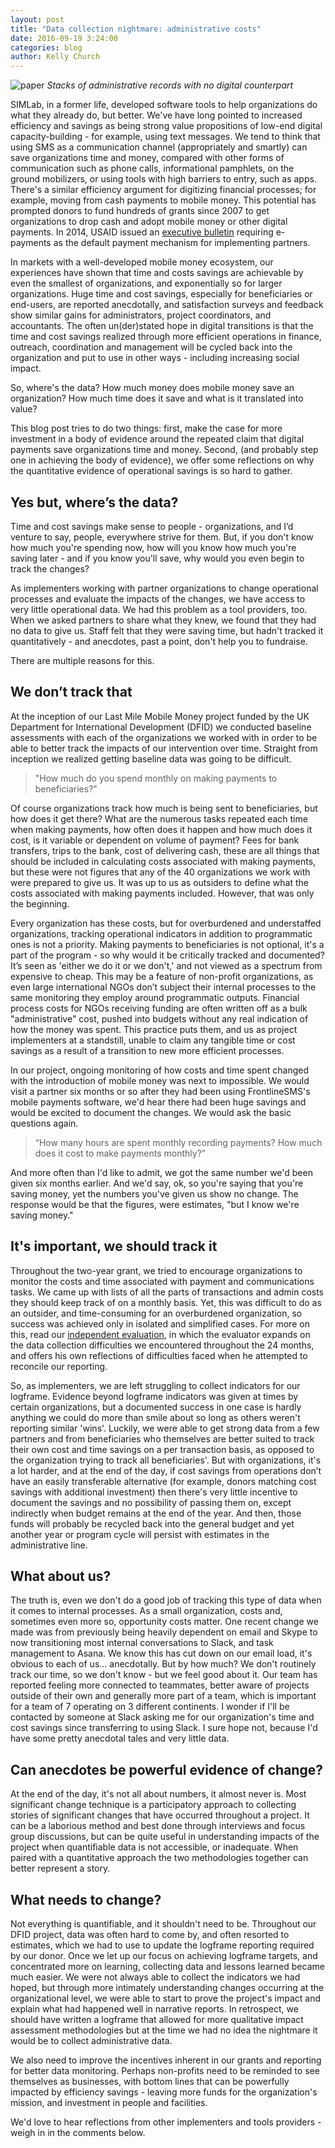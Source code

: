 ```yaml
---
layout: post
title: "Data collection nightmare: administrative costs"
date: 2016-09-19 3:24:00
categories: blog
author: Kelly Church
---
```

![paper]({{site.baseurl}}/images/paper.jpg)
*Stacks of administrative records with no digital counterpart*


SIMLab, in a former life, developed software tools to help organizations do what they already do, but better. We've have long pointed to increased efficiency and savings as being strong value propositions of low-end digital capacity-building - for example, using text messages. We tend to think that using SMS as a communication channel (appropriately and smartly) can save organizations time and money, compared with other forms of communication such as phone calls, informational pamphlets, on the ground mobilizers, or using tools with high barriers to entry, such as apps. There's a similar efficiency argument for digitizing financial processes; for example, moving from cash payments to mobile money. This potential has prompted donors to fund hundreds of grants since 2007 to get organizations to drop cash and adopt mobile money or other digital payments. In 2014, USAID issued an [executive bulletin](http://solutionscenter.nethope.org/assets/collaterals/PEB_No_2014-06.pdf) requiring e-payments as the default payment mechanism for implementing partners.

In markets with a well-developed mobile money ecosystem, our experiences have shown that time and costs savings are achievable by even the smallest of organizations, and exponentially so for larger organizations. Huge time and cost savings, especially for beneficiaries or end-users, are reported anecdotally, and satisfaction surveys and feedback show similar gains for administrators, project coordinators, and accountants. The often un(der)stated hope in digital transitions is that the time and cost savings realized through more efficient operations in finance, outreach, coordination and management will be cycled back into the organization and put to use in other ways - including increasing social impact.

So, where's the data? How much money does mobile money save an organization? How much time does it save and what is it translated into value?

This blog post tries to do two things: first, make the case for more investment in a body of evidence around the repeated claim that digital payments save organizations time and money. Second, (and probably step one in achieving the body of evidence), we offer some reflections on why the quantitative evidence of operational savings is so hard to gather.

## Yes but, where’s the data?
Time and cost savings make sense to people - organizations, and I’d venture to say, people, everywhere strive for them. But, if you don't know how much you're spending now, how will you know how much you're saving later - and if you know you'll save, why would you even begin to track the changes?

As implementers working with partner organizations to change operational processes and evaluate the impacts of the changes, we have access to very little operational data. We had this problem as a tool providers, too. When we asked partners to share what they knew, we found that they had no data to give us. Staff felt that they were saving time, but hadn't tracked it quantitatively - and anecdotes, past a point, don't help you to fundraise.

There are multiple reasons for this.

## We don’t track that
At the inception of our Last Mile Mobile Money project funded by the UK Department for International Development (DFID) we conducted baseline assessments with each of the organizations we worked with in order to be able to better track the impacts of our intervention over time. Straight from inception we realized getting baseline data was going to be difficult.

> "How much do you spend monthly on making payments to beneficiaries?"

 Of course organizations track how much is being sent to beneficiaries, but how does it get there? What are the numerous tasks repeated each time when making payments, how often does it happen and how much does it cost, is it variable or dependent on volume of payment? Fees for bank transfers, trips to the bank, cost of delivering cash, these are all things that should be included in calculating costs associated with making payments, but these were not figures that any of the 40 organizations we work with were prepared to give us. It was up to us as outsiders to define what the costs associated with making payments included. However, that was only the beginning.

Every organization has these costs, but for overburdened and understaffed organizations, tracking operational indicators in addition to programmatic ones is not a priority. Making payments to beneficiaries is not optional, it's a part of the program - so why would it be critically tracked and documented? It’s seen as 'either we do it or we don't,' and not viewed as a spectrum from expensive to cheap. This may be a feature of non-profit organizations, as even large international NGOs don’t subject their internal processes to the same monitoring they employ around programmatic outputs. Financial process costs for NGOs receiving funding are often written off as a bulk "administrative" cost, pushed into budgets without any real indication of how the money was spent. This practice puts them, and us as project implementers at a standstill, unable to claim any tangible time or cost savings as a result of a transition to new more efficient processes.

In our project, ongoing monitoring of how costs and time spent changed with the introduction of mobile money was next to impossible. We would visit a partner six months or so after they had been using FrontlineSMS's mobile payments software, we'd hear there had been huge savings and would be excited to document the changes. We would ask the basic questions again.

>“How many hours are spent monthly recording payments? How much does it cost to make payments monthly?”

 And more often than I'd like to admit, we got the same number we'd been given six months earlier. And we'd say, ok, so you're saying that you're saving money, yet the numbers you've given us show no change. The response would be that the figures, were estimates, "but I know we're saving money."

## It's important, we should track it
Throughout the two-year grant, we tried to encourage organizations to monitor the costs and time associated with payment and communications tasks. We came up with lists of all the parts of transactions and admin costs they should keep track of on a monthly basis. Yet, this was difficult to do as an outsider, and time-consuming for an overburdened organization, so success was achieved only in isolated and simplified cases. For more on this, read our [independent evaluation](http://simlab.org/blog/2016/03/07/mobile-money-in-the-last-mile-the-indepedent-evaluation/), in which the evaluator expands on the data collection difficulties we encountered throughout the 24 months, and offers his own reflections of difficulties faced when he attempted to reconcile our reporting.

So, as implementers, we are left struggling to collect indicators for our logframe. Evidence beyond logframe indicators was given at times by certain organizations, but a documented success in one case is hardly anything we could do more than smile about so long as others weren't reporting similar 'wins'. Luckily, we were able to get strong data from a few partners and from beneficiaries who themselves are better suited to track their own cost and time savings on a per transaction basis, as opposed to the organization trying to track all beneficiaries'. But with organizations, it's a lot harder, and at the end of the day, if cost savings from operations don’t have an easily transferable alternative (for example, donors matching cost savings with additional investment) then there's very little incentive to document the savings and no possibility of passing them on, except indirectly when budget remains at the end of the year. And then, those funds will probably be recycled back into the general budget and yet another year or program cycle will persist with estimates in the administrative line.

## What about us?
The truth is, even we don't do a good job of tracking this type of data when it comes to internal processes. As a small organization, costs and, sometimes even more so, opportunity costs matter. One recent change we made was from previously being heavily dependent on email and Skype to now transitioning most internal conversations to Slack, and task management to Asana. We know this has cut down on our email load, it's obvious to each of us... anecdotally. But by how much? We don't routinely track our time, so we don't know - but we feel good about it. Our team has reported feeling more connected to teammates, better aware of projects outside of their own and generally more part of a team, which is important for a team of 7 operating on 3 different continents. I wonder if I'll be contacted by someone at Slack asking me for our organization's time and cost savings since transferring to using Slack. I sure hope not, because I'd have some pretty anecdotal tales and very little data.

## Can anecdotes be powerful evidence of change?
At the end of the day, it's not all about numbers, it almost never is. Most significant change technique is a participatory approach to collecting stories of significant changes that have occurred throughout a project. It can be a laborious method and best done through interviews and focus group discussions, but can be quite useful in understanding impacts of the project when quantifiable data is not accessible, or inadequate. When paired with a quantitative approach the two methodologies together can better represent a story.

## What needs to change?
Not everything is quantifiable, and it shouldn't need to be. Throughout our DFID project, data was often hard to come by, and often resorted to estimates, which we had to use to update the logframe reporting required by our donor. Once we let up our focus on achieving logframe targets, and concentrated more on learning, collecting data and lessons learned became much easier. We were not always able to collect the indicators we had hoped, but through more intimately understanding changes occurring at the organizational level, we were able to start to prove the project's impact and explain what had happened well in narrative reports. In retrospect, we should have written a logframe that allowed for more qualitative impact assessment methodologies but at the time we had no idea the nightmare it would be to collect administrative data.

We also need to improve the incentives inherent in our grants and reporting for better data monitoring. Perhaps non-profits need to be reminded to see themselves as businesses, with bottom lines that can be powerfully impacted by efficiency savings - leaving more funds for the organization's mission, and investment in people and facilities.

We'd love to hear reflections from other implementers and tools providers - weigh in in the comments below.
